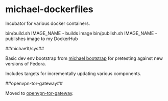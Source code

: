# michael-dockerfiles

Incubator for various docker containers.

bin/build.sh IMAGE_NAME - builds image
bin/publish.sh IMAGE_NAME - publishes image to my DockerHub

##michae1t/sys##

Basic dev env bootstrap from [michael bootstrap][1] for pretesting against new versions of Fedora.

Includes targets for incrementally updating various components.

##openvpn-tor-gateway##

Moved to [openvpn-tor-gateway][2].

[1]: https://github.com/michae1T/michael-bootstrap
[2]: https://github.com/michae1T/openvpn-tor-gateway

